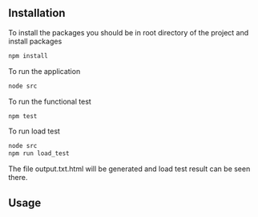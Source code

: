## Installation

To install the packages you should be in root directory of the project and install packages

```bash
npm install
```

To run the application 

```bash
node src
```

To run the functional test 

```bash
npm test
```

To run load test 
```bash
node src
npm run load_test
```
The file output.txt.html will be generated and load test result can be seen there.
## Usage

```javascript

```


